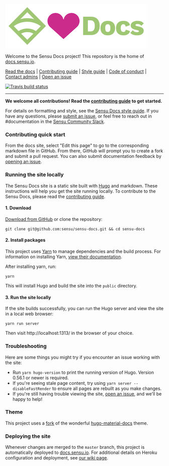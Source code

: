![Sensu<sDocs](static/images/sensu-docs.png)

Welcome to the Sensu Docs project! This repository is the home of [docs.sensu.io][site].

[Read the docs][site] | [Contributing guide](CONTRIBUTING.md) | [Style guide][wiki] | [Code of conduct][coc] | [Contact admins][email] | [Open an issue][issue]

[![Travis build status](https://travis-ci.com/sensu/sensu-docs.svg?branch=master)](https://travis-ci.com/sensu/sensu-docs)

---

**We welcome all contributions!
Read the [contributing guide](CONTRIBUTING.md) to get started.**

For details on formatting and style, see the [Sensu Docs style guide][wiki].
If you have any questions, please [submit an issue][issue], or feel free to reach out in #documentation in the [Sensu Community Slack][slack].

### Contributing quick start

From the docs site, select "Edit this page" to go to the corresponding markdown file in GitHub.
From there, GitHub will prompt you to create a fork and submit a pull request.
You can also submit documentation feedback by [opening an issue][issue].

### Running the site locally

The Sensu Docs site is a static site built with [Hugo][hugo] and markdown.
These instructions will help you get the site running locally.
To contribute to the Sensu Docs, please read the [contributing guide](CONTRIBUTING.md).

#### 1. Download

[Download from GitHub](https://github.com/sensu/sensu-docs/archive/master.zip) or clone the repository:

```
git clone git@github.com:sensu/sensu-docs.git && cd sensu-docs
```

#### 2. Install packages

This project uses [Yarn][yarn] to manage dependencies and the build process.
For information on installing Yarn, [view their documentation][yarn-install].

After installing yarn, run:

```
yarn
```

This will install Hugo and build the site into the `public` directory.

#### 3. Run the site locally

If the site builds successfully, you can run the Hugo server and view the site in a local web browser:

```
yarn run server
```

Then visit http://localhost:1313/ in the browser of your choice.

### Troubleshooting
Here are some things you might try if you encounter an issue working with the site:

* Run `yarn hugo-version` to print the running version of Hugo. Version 0.56.1 or newer is required.
* If you're seeing stale page content, try using `yarn server --disableFastRender` to ensure all pages are rebuilt as you make changes.
* If you're still having trouble viewing the site, [open an issue](), and we'll be happy to help!

### Theme
This project uses a [fork](themes/hugo-material-docs/) of the wonderful [hugo-material-docs](https://github.com/digitalcraftsman/hugo-material-docs) theme.

### Deploying the site
Whenever changes are merged to the `master` branch, this project is automatically deployed to [docs.sensu.io][site]. For additional details on Heroku configuration and deployment, see [our wiki page](https://github.com/sensu/sensu-docs/wiki/Heroku-Configuration-and-Publishing).

[slack]: http://slack.sensu.io
[wiki]: https://github.com/sensu/sensu-docs/wiki/Sensu-docs-style-guide
[coc]: https://sensu.io/conduct
[email]: mailto:docs@sensu.io
[git]: https://git-scm.com/book/en/v2/Getting-Started-Installing-Git
[yarn]: https://yarnpkg.com/
[yarn-install]: https://yarnpkg.com/lang/en/docs/install/
[hugo]: https://gohugo.io/documentation/
[site]: https://docs.sensu.io
[issue]: https://github.com/sensu/sensu-docs/issues/new

